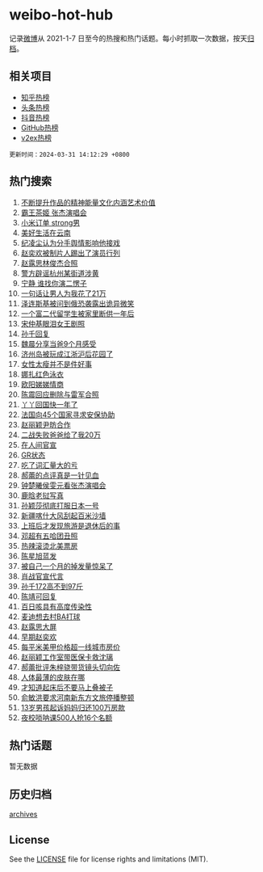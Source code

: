 # weibo-hot-hub

记录[微博](https://www.weibo.com)从 2021-1-7 日至今的热搜和热门话题。每小时抓取一次数据，按天[归档](archives)。

## 相关项目

- [知乎热榜](https://github.com/lonnyzhang423/zhihu-hot-hub)
- [头条热榜](https://github.com/lonnyzhang423/toutiao-hot-hub)
- [抖音热榜](https://github.com/lonnyzhang423/douyin-hot-hub)
- [GitHub热榜](https://github.com/lonnyzhang423/github-hot-hub)
- [v2ex热榜](https://github.com/lonnyzhang423/v2ex-hot-hub)


`更新时间：2024-03-31 14:12:29 +0800`

## 热门搜索

1. [不断提升作品的精神能量文化内涵艺术价值](https://m.weibo.cn/search?containerid=100103type%3D1%26t%3D10%26q%3D%23%E4%B8%8D%E6%96%AD%E6%8F%90%E5%8D%87%E4%BD%9C%E5%93%81%E7%9A%84%E7%B2%BE%E7%A5%9E%E8%83%BD%E9%87%8F%E6%96%87%E5%8C%96%E5%86%85%E6%B6%B5%E8%89%BA%E6%9C%AF%E4%BB%B7%E5%80%BC%23&stream_entry_id=51&isnewpage=1&extparam=seat%3D1%26dgr%3D0%26cate%3D10103%26pos%3D0%26q%3D%2523%25E4%25B8%258D%25E6%2596%25AD%25E6%258F%2590%25E5%258D%2587%25E4%25BD%259C%25E5%2593%2581%25E7%259A%2584%25E7%25B2%25BE%25E7%25A5%259E%25E8%2583%25BD%25E9%2587%258F%25E6%2596%2587%25E5%258C%2596%25E5%2586%2585%25E6%25B6%25B5%25E8%2589%25BA%25E6%259C%25AF%25E4%25BB%25B7%25E5%2580%25BC%2523%26filter_type%3Drealtimehot%26stream_entry_id%3D51%26c_type%3D51%26display_time%3D1711865548%26pre_seqid%3D1711865548109915663201)
1. [霸王茶姬 张杰演唱会](https://m.weibo.cn/search?containerid=100103type%3D1%26t%3D10%26q%3D%E9%9C%B8%E7%8E%8B%E8%8C%B6%E5%A7%AC+%E5%BC%A0%E6%9D%B0%E6%BC%94%E5%94%B1%E4%BC%9A&stream_entry_id=31&isnewpage=1&extparam=seat%3D1%26band_rank%3D1%26pos%3D0%26c_type%3D31%26lcate%3D5001%26dgr%3D0%26filter_type%3Drealtimehot%26realpos%3D1%26q%3D%25E9%259C%25B8%25E7%258E%258B%25E8%258C%25B6%25E5%25A7%25AC%2520%25E5%25BC%25A0%25E6%259D%25B0%25E6%25BC%2594%25E5%2594%25B1%25E4%25BC%259A%26flag%3D1%26stream_entry_id%3D31%26cate%3D5001%26display_time%3D1711865548%26pre_seqid%3D1711865548109915663201)
1. [小米订单 strong男](https://m.weibo.cn/search?containerid=100103type%3D1%26t%3D10%26q%3D%E5%B0%8F%E7%B1%B3%E8%AE%A2%E5%8D%95+strong%E7%94%B7&stream_entry_id=31&isnewpage=1&extparam=seat%3D1%26band_rank%3D2%26pos%3D1%26c_type%3D31%26lcate%3D5001%26dgr%3D0%26filter_type%3Drealtimehot%26realpos%3D2%26q%3D%25E5%25B0%258F%25E7%25B1%25B3%25E8%25AE%25A2%25E5%258D%2595%2520strong%25E7%2594%25B7%26flag%3D1%26stream_entry_id%3D31%26cate%3D5001%26display_time%3D1711865548%26pre_seqid%3D1711865548109915663201)
1. [美好生活在云南](https://m.weibo.cn/search?containerid=100103type%3D1%26t%3D10%26q%3D%23%E7%BE%8E%E5%A5%BD%E7%94%9F%E6%B4%BB%E5%9C%A8%E4%BA%91%E5%8D%97%23&stream_entry_id=31&isnewpage=1&extparam=seat%3D1%26band_rank%3D3%26pos%3D2%26c_type%3D31%26lcate%3D5001%26dgr%3D0%26filter_type%3Drealtimehot%26realpos%3D3%26q%3D%2523%25E7%25BE%258E%25E5%25A5%25BD%25E7%2594%259F%25E6%25B4%25BB%25E5%259C%25A8%25E4%25BA%2591%25E5%258D%2597%2523%26flag%3D0%26stream_entry_id%3D31%26cate%3D5001%26display_time%3D1711865548%26pre_seqid%3D1711865548109915663201)
1. [纪凌尘认为分手舆情影响他接戏](https://m.weibo.cn/search?containerid=100103type%3D1%26t%3D10%26q%3D%23%E7%BA%AA%E5%87%8C%E5%B0%98%E8%AE%A4%E4%B8%BA%E5%88%86%E6%89%8B%E8%88%86%E6%83%85%E5%BD%B1%E5%93%8D%E4%BB%96%E6%8E%A5%E6%88%8F%23&stream_entry_id=31&isnewpage=1&extparam=seat%3D1%26band_rank%3D4%26pos%3D3%26c_type%3D31%26lcate%3D5001%26dgr%3D0%26filter_type%3Drealtimehot%26realpos%3D4%26q%3D%2523%25E7%25BA%25AA%25E5%2587%258C%25E5%25B0%2598%25E8%25AE%25A4%25E4%25B8%25BA%25E5%2588%2586%25E6%2589%258B%25E8%2588%2586%25E6%2583%2585%25E5%25BD%25B1%25E5%2593%258D%25E4%25BB%2596%25E6%258E%25A5%25E6%2588%258F%2523%26flag%3D2%26stream_entry_id%3D31%26cate%3D5001%26display_time%3D1711865548%26pre_seqid%3D1711865548109915663201)
1. [赵奕欢被制片人踢出了演员行列](https://m.weibo.cn/search?containerid=100103type%3D1%26t%3D10%26q%3D%23%E8%B5%B5%E5%A5%95%E6%AC%A2%E8%A2%AB%E5%88%B6%E7%89%87%E4%BA%BA%E8%B8%A2%E5%87%BA%E4%BA%86%E6%BC%94%E5%91%98%E8%A1%8C%E5%88%97%23&stream_entry_id=31&isnewpage=1&extparam=seat%3D1%26band_rank%3D5%26pos%3D4%26c_type%3D31%26lcate%3D5001%26dgr%3D0%26filter_type%3Drealtimehot%26realpos%3D5%26q%3D%2523%25E8%25B5%25B5%25E5%25A5%2595%25E6%25AC%25A2%25E8%25A2%25AB%25E5%2588%25B6%25E7%2589%2587%25E4%25BA%25BA%25E8%25B8%25A2%25E5%2587%25BA%25E4%25BA%2586%25E6%25BC%2594%25E5%2591%2598%25E8%25A1%258C%25E5%2588%2597%2523%26flag%3D2%26stream_entry_id%3D31%26cate%3D5001%26display_time%3D1711865548%26pre_seqid%3D1711865548109915663201)
1. [赵露思林俊杰合照](https://m.weibo.cn/search?containerid=100103type%3D1%26t%3D10%26q%3D%23%E8%B5%B5%E9%9C%B2%E6%80%9D%E6%9E%97%E4%BF%8A%E6%9D%B0%E5%90%88%E7%85%A7%23&stream_entry_id=31&isnewpage=1&extparam=seat%3D1%26band_rank%3D6%26pos%3D5%26c_type%3D31%26lcate%3D5001%26dgr%3D0%26filter_type%3Drealtimehot%26realpos%3D6%26q%3D%2523%25E8%25B5%25B5%25E9%259C%25B2%25E6%2580%259D%25E6%259E%2597%25E4%25BF%258A%25E6%259D%25B0%25E5%2590%2588%25E7%2585%25A7%2523%26flag%3D1%26stream_entry_id%3D31%26cate%3D5001%26display_time%3D1711865548%26pre_seqid%3D1711865548109915663201)
1. [警方辟谣杭州某街道涉黄](https://m.weibo.cn/search?containerid=100103type%3D1%26t%3D10%26q%3D%23%E8%AD%A6%E6%96%B9%E8%BE%9F%E8%B0%A3%E6%9D%AD%E5%B7%9E%E6%9F%90%E8%A1%97%E9%81%93%E6%B6%89%E9%BB%84%23&stream_entry_id=31&isnewpage=1&extparam=seat%3D1%26band_rank%3D7%26pos%3D6%26c_type%3D31%26lcate%3D5001%26dgr%3D0%26cate%3D5001%26filter_type%3Drealtimehot%26q%3D%2523%25E8%25AD%25A6%25E6%2596%25B9%25E8%25BE%259F%25E8%25B0%25A3%25E6%259D%25AD%25E5%25B7%259E%25E6%259F%2590%25E8%25A1%2597%25E9%2581%2593%25E6%25B6%2589%25E9%25BB%2584%2523%26is_ad_pos%3D1%26stream_entry_id%3D31%26adid%3D229828%26display_time%3D1711865548%26pre_seqid%3D1711865548109915663201)
1. [宁静 谁找你演二愣子](https://m.weibo.cn/search?containerid=100103type%3D1%26t%3D10%26q%3D%E5%AE%81%E9%9D%99+%E8%B0%81%E6%89%BE%E4%BD%A0%E6%BC%94%E4%BA%8C%E6%84%A3%E5%AD%90&stream_entry_id=31&isnewpage=1&extparam=seat%3D1%26band_rank%3D7%26pos%3D7%26c_type%3D31%26lcate%3D5001%26dgr%3D0%26filter_type%3Drealtimehot%26realpos%3D7%26q%3D%25E5%25AE%2581%25E9%259D%2599%2520%25E8%25B0%2581%25E6%2589%25BE%25E4%25BD%25A0%25E6%25BC%2594%25E4%25BA%258C%25E6%2584%25A3%25E5%25AD%2590%26flag%3D1%26stream_entry_id%3D31%26cate%3D5001%26display_time%3D1711865548%26pre_seqid%3D1711865548109915663201)
1. [一句话让男人为我花了21万](https://m.weibo.cn/search?containerid=100103type%3D1%26t%3D10%26q%3D%23%E4%B8%80%E5%8F%A5%E8%AF%9D%E8%AE%A9%E7%94%B7%E4%BA%BA%E4%B8%BA%E6%88%91%E8%8A%B1%E4%BA%8621%E4%B8%87%23&stream_entry_id=31&isnewpage=1&extparam=seat%3D1%26band_rank%3D8%26pos%3D8%26c_type%3D31%26lcate%3D5001%26dgr%3D0%26filter_type%3Drealtimehot%26realpos%3D8%26q%3D%2523%25E4%25B8%2580%25E5%258F%25A5%25E8%25AF%259D%25E8%25AE%25A9%25E7%2594%25B7%25E4%25BA%25BA%25E4%25B8%25BA%25E6%2588%2591%25E8%258A%25B1%25E4%25BA%258621%25E4%25B8%2587%2523%26flag%3D0%26stream_entry_id%3D31%26cate%3D5001%26display_time%3D1711865548%26pre_seqid%3D1711865548109915663201)
1. [泽连斯基被问到俄恐袭露出诡异微笑](https://m.weibo.cn/search?containerid=100103type%3D1%26t%3D10%26q%3D%23%E6%B3%BD%E8%BF%9E%E6%96%AF%E5%9F%BA%E8%A2%AB%E9%97%AE%E5%88%B0%E4%BF%84%E6%81%90%E8%A2%AD%E9%9C%B2%E5%87%BA%E8%AF%A1%E5%BC%82%E5%BE%AE%E7%AC%91%23&stream_entry_id=31&isnewpage=1&extparam=seat%3D1%26band_rank%3D9%26pos%3D9%26c_type%3D31%26lcate%3D5001%26dgr%3D0%26filter_type%3Drealtimehot%26realpos%3D9%26q%3D%2523%25E6%25B3%25BD%25E8%25BF%259E%25E6%2596%25AF%25E5%259F%25BA%25E8%25A2%25AB%25E9%2597%25AE%25E5%2588%25B0%25E4%25BF%2584%25E6%2581%2590%25E8%25A2%25AD%25E9%259C%25B2%25E5%2587%25BA%25E8%25AF%25A1%25E5%25BC%2582%25E5%25BE%25AE%25E7%25AC%2591%2523%26flag%3D0%26stream_entry_id%3D31%26cate%3D5001%26display_time%3D1711865548%26pre_seqid%3D1711865548109915663201)
1. [一个富二代留学生被家里断供一年后](https://m.weibo.cn/search?containerid=100103type%3D1%26t%3D10%26q%3D%23%E4%B8%80%E4%B8%AA%E5%AF%8C%E4%BA%8C%E4%BB%A3%E7%95%99%E5%AD%A6%E7%94%9F%E8%A2%AB%E5%AE%B6%E9%87%8C%E6%96%AD%E4%BE%9B%E4%B8%80%E5%B9%B4%E5%90%8E%23&stream_entry_id=31&isnewpage=1&extparam=seat%3D1%26band_rank%3D10%26pos%3D10%26c_type%3D31%26lcate%3D5001%26dgr%3D0%26filter_type%3Drealtimehot%26realpos%3D10%26q%3D%2523%25E4%25B8%2580%25E4%25B8%25AA%25E5%25AF%258C%25E4%25BA%258C%25E4%25BB%25A3%25E7%2595%2599%25E5%25AD%25A6%25E7%2594%259F%25E8%25A2%25AB%25E5%25AE%25B6%25E9%2587%258C%25E6%2596%25AD%25E4%25BE%259B%25E4%25B8%2580%25E5%25B9%25B4%25E5%2590%258E%2523%26flag%3D2%26stream_entry_id%3D31%26cate%3D5001%26display_time%3D1711865548%26pre_seqid%3D1711865548109915663201)
1. [宋仲基眼泪女王剧照](https://m.weibo.cn/search?containerid=100103type%3D1%26t%3D10%26q%3D%23%E5%AE%8B%E4%BB%B2%E5%9F%BA%E7%9C%BC%E6%B3%AA%E5%A5%B3%E7%8E%8B%E5%89%A7%E7%85%A7%23&stream_entry_id=31&isnewpage=1&extparam=seat%3D1%26band_rank%3D11%26pos%3D11%26c_type%3D31%26lcate%3D5001%26dgr%3D0%26filter_type%3Drealtimehot%26realpos%3D11%26q%3D%2523%25E5%25AE%258B%25E4%25BB%25B2%25E5%259F%25BA%25E7%259C%25BC%25E6%25B3%25AA%25E5%25A5%25B3%25E7%258E%258B%25E5%2589%25A7%25E7%2585%25A7%2523%26flag%3D1%26stream_entry_id%3D31%26cate%3D5001%26display_time%3D1711865548%26pre_seqid%3D1711865548109915663201)
1. [孙千回复](https://m.weibo.cn/search?containerid=100103type%3D1%26t%3D10%26q%3D%23%E5%AD%99%E5%8D%83%E5%9B%9E%E5%A4%8D%23&stream_entry_id=31&isnewpage=1&extparam=seat%3D1%26band_rank%3D12%26pos%3D12%26c_type%3D31%26lcate%3D5001%26dgr%3D0%26filter_type%3Drealtimehot%26realpos%3D12%26q%3D%2523%25E5%25AD%2599%25E5%258D%2583%25E5%259B%259E%25E5%25A4%258D%2523%26flag%3D2%26stream_entry_id%3D31%26cate%3D5001%26display_time%3D1711865548%26pre_seqid%3D1711865548109915663201)
1. [魏晨分享当爸9个月感受](https://m.weibo.cn/search?containerid=100103type%3D1%26t%3D10%26q%3D%23%E9%AD%8F%E6%99%A8%E5%88%86%E4%BA%AB%E5%BD%93%E7%88%B89%E4%B8%AA%E6%9C%88%E6%84%9F%E5%8F%97%23&stream_entry_id=31&isnewpage=1&extparam=seat%3D1%26band_rank%3D13%26pos%3D13%26c_type%3D31%26lcate%3D5001%26dgr%3D0%26filter_type%3Drealtimehot%26realpos%3D13%26q%3D%2523%25E9%25AD%258F%25E6%2599%25A8%25E5%2588%2586%25E4%25BA%25AB%25E5%25BD%2593%25E7%2588%25B89%25E4%25B8%25AA%25E6%259C%2588%25E6%2584%259F%25E5%258F%2597%2523%26flag%3D1%26stream_entry_id%3D31%26cate%3D5001%26display_time%3D1711865548%26pre_seqid%3D1711865548109915663201)
1. [济州岛被玩成江浙沪后花园了](https://m.weibo.cn/search?containerid=100103type%3D1%26t%3D10%26q%3D%23%E6%B5%8E%E5%B7%9E%E5%B2%9B%E8%A2%AB%E7%8E%A9%E6%88%90%E6%B1%9F%E6%B5%99%E6%B2%AA%E5%90%8E%E8%8A%B1%E5%9B%AD%E4%BA%86%23&stream_entry_id=31&isnewpage=1&extparam=seat%3D1%26band_rank%3D14%26pos%3D14%26c_type%3D31%26lcate%3D5001%26dgr%3D0%26filter_type%3Drealtimehot%26realpos%3D14%26q%3D%2523%25E6%25B5%258E%25E5%25B7%259E%25E5%25B2%259B%25E8%25A2%25AB%25E7%258E%25A9%25E6%2588%2590%25E6%25B1%259F%25E6%25B5%2599%25E6%25B2%25AA%25E5%2590%258E%25E8%258A%25B1%25E5%259B%25AD%25E4%25BA%2586%2523%26flag%3D0%26stream_entry_id%3D31%26cate%3D5001%26display_time%3D1711865548%26pre_seqid%3D1711865548109915663201)
1. [女性太瘦并不是件好事](https://m.weibo.cn/search?containerid=100103type%3D1%26t%3D10%26q%3D%23%E5%A5%B3%E6%80%A7%E5%A4%AA%E7%98%A6%E5%B9%B6%E4%B8%8D%E6%98%AF%E4%BB%B6%E5%A5%BD%E4%BA%8B%23&stream_entry_id=31&isnewpage=1&extparam=seat%3D1%26band_rank%3D15%26pos%3D15%26c_type%3D31%26lcate%3D5001%26dgr%3D0%26filter_type%3Drealtimehot%26realpos%3D15%26q%3D%2523%25E5%25A5%25B3%25E6%2580%25A7%25E5%25A4%25AA%25E7%2598%25A6%25E5%25B9%25B6%25E4%25B8%258D%25E6%2598%25AF%25E4%25BB%25B6%25E5%25A5%25BD%25E4%25BA%258B%2523%26flag%3D0%26stream_entry_id%3D31%26cate%3D5001%26display_time%3D1711865548%26pre_seqid%3D1711865548109915663201)
1. [娜扎红色泳衣](https://m.weibo.cn/search?containerid=100103type%3D1%26t%3D10%26q%3D%23%E5%A8%9C%E6%89%8E%E7%BA%A2%E8%89%B2%E6%B3%B3%E8%A1%A3%23&stream_entry_id=31&isnewpage=1&extparam=seat%3D1%26band_rank%3D16%26pos%3D16%26c_type%3D31%26lcate%3D5001%26dgr%3D0%26filter_type%3Drealtimehot%26realpos%3D16%26q%3D%2523%25E5%25A8%259C%25E6%2589%258E%25E7%25BA%25A2%25E8%2589%25B2%25E6%25B3%25B3%25E8%25A1%25A3%2523%26flag%3D1%26stream_entry_id%3D31%26cate%3D5001%26display_time%3D1711865548%26pre_seqid%3D1711865548109915663201)
1. [欧阳娣娣情商](https://m.weibo.cn/search?containerid=100103type%3D1%26t%3D10%26q%3D%23%E6%AC%A7%E9%98%B3%E5%A8%A3%E5%A8%A3%E6%83%85%E5%95%86%23&stream_entry_id=31&isnewpage=1&extparam=seat%3D1%26band_rank%3D17%26pos%3D17%26c_type%3D31%26lcate%3D5001%26dgr%3D0%26filter_type%3Drealtimehot%26realpos%3D17%26q%3D%2523%25E6%25AC%25A7%25E9%2598%25B3%25E5%25A8%25A3%25E5%25A8%25A3%25E6%2583%2585%25E5%2595%2586%2523%26flag%3D1%26stream_entry_id%3D31%26cate%3D5001%26display_time%3D1711865548%26pre_seqid%3D1711865548109915663201)
1. [陈震回应删除与雷军合照](https://m.weibo.cn/search?containerid=100103type%3D1%26t%3D10%26q%3D%23%E9%99%88%E9%9C%87%E5%9B%9E%E5%BA%94%E5%88%A0%E9%99%A4%E4%B8%8E%E9%9B%B7%E5%86%9B%E5%90%88%E7%85%A7%23&stream_entry_id=31&isnewpage=1&extparam=seat%3D1%26band_rank%3D18%26pos%3D18%26c_type%3D31%26lcate%3D5001%26dgr%3D0%26filter_type%3Drealtimehot%26realpos%3D18%26q%3D%2523%25E9%2599%2588%25E9%259C%2587%25E5%259B%259E%25E5%25BA%2594%25E5%2588%25A0%25E9%2599%25A4%25E4%25B8%258E%25E9%259B%25B7%25E5%2586%259B%25E5%2590%2588%25E7%2585%25A7%2523%26flag%3D0%26stream_entry_id%3D31%26cate%3D5001%26display_time%3D1711865548%26pre_seqid%3D1711865548109915663201)
1. [丫丫回国快一年了](https://m.weibo.cn/search?containerid=100103type%3D1%26t%3D10%26q%3D%23%E4%B8%AB%E4%B8%AB%E5%9B%9E%E5%9B%BD%E5%BF%AB%E4%B8%80%E5%B9%B4%E4%BA%86%23&stream_entry_id=31&isnewpage=1&extparam=seat%3D1%26band_rank%3D19%26pos%3D19%26c_type%3D31%26lcate%3D5001%26dgr%3D0%26filter_type%3Drealtimehot%26realpos%3D19%26q%3D%2523%25E4%25B8%25AB%25E4%25B8%25AB%25E5%259B%259E%25E5%259B%25BD%25E5%25BF%25AB%25E4%25B8%2580%25E5%25B9%25B4%25E4%25BA%2586%2523%26flag%3D0%26stream_entry_id%3D31%26cate%3D5001%26display_time%3D1711865548%26pre_seqid%3D1711865548109915663201)
1. [法国向45个国家寻求安保协助](https://m.weibo.cn/search?containerid=100103type%3D1%26t%3D10%26q%3D%23%E6%B3%95%E5%9B%BD%E5%90%9145%E4%B8%AA%E5%9B%BD%E5%AE%B6%E5%AF%BB%E6%B1%82%E5%AE%89%E4%BF%9D%E5%8D%8F%E5%8A%A9%23&stream_entry_id=31&isnewpage=1&extparam=seat%3D1%26band_rank%3D20%26pos%3D20%26c_type%3D31%26lcate%3D5001%26dgr%3D0%26filter_type%3Drealtimehot%26realpos%3D20%26q%3D%2523%25E6%25B3%2595%25E5%259B%25BD%25E5%2590%259145%25E4%25B8%25AA%25E5%259B%25BD%25E5%25AE%25B6%25E5%25AF%25BB%25E6%25B1%2582%25E5%25AE%2589%25E4%25BF%259D%25E5%258D%258F%25E5%258A%25A9%2523%26flag%3D0%26stream_entry_id%3D31%26cate%3D5001%26display_time%3D1711865548%26pre_seqid%3D1711865548109915663201)
1. [赵丽颖尹昉合作](https://m.weibo.cn/search?containerid=100103type%3D1%26t%3D10%26q%3D%23%E8%B5%B5%E4%B8%BD%E9%A2%96%E5%B0%B9%E6%98%89%E5%90%88%E4%BD%9C%23&stream_entry_id=31&isnewpage=1&extparam=seat%3D1%26band_rank%3D21%26pos%3D21%26c_type%3D31%26lcate%3D5001%26dgr%3D0%26filter_type%3Drealtimehot%26realpos%3D21%26q%3D%2523%25E8%25B5%25B5%25E4%25B8%25BD%25E9%25A2%2596%25E5%25B0%25B9%25E6%2598%2589%25E5%2590%2588%25E4%25BD%259C%2523%26flag%3D1%26stream_entry_id%3D31%26cate%3D5001%26display_time%3D1711865548%26pre_seqid%3D1711865548109915663201)
1. [二战失败爸爸给了我20万](https://m.weibo.cn/search?containerid=100103type%3D1%26t%3D10%26q%3D%23%E4%BA%8C%E6%88%98%E5%A4%B1%E8%B4%A5%E7%88%B8%E7%88%B8%E7%BB%99%E4%BA%86%E6%88%9120%E4%B8%87%23&stream_entry_id=31&isnewpage=1&extparam=seat%3D1%26band_rank%3D22%26pos%3D22%26c_type%3D31%26lcate%3D5001%26dgr%3D0%26filter_type%3Drealtimehot%26realpos%3D22%26q%3D%2523%25E4%25BA%258C%25E6%2588%2598%25E5%25A4%25B1%25E8%25B4%25A5%25E7%2588%25B8%25E7%2588%25B8%25E7%25BB%2599%25E4%25BA%2586%25E6%2588%259120%25E4%25B8%2587%2523%26flag%3D0%26stream_entry_id%3D31%26cate%3D5001%26display_time%3D1711865548%26pre_seqid%3D1711865548109915663201)
1. [在人间官宣](https://m.weibo.cn/search?containerid=100103type%3D1%26t%3D10%26q%3D%23%E5%9C%A8%E4%BA%BA%E9%97%B4%E5%AE%98%E5%AE%A3%23&stream_entry_id=31&isnewpage=1&extparam=seat%3D1%26band_rank%3D23%26pos%3D23%26c_type%3D31%26lcate%3D5001%26dgr%3D0%26filter_type%3Drealtimehot%26realpos%3D23%26q%3D%2523%25E5%259C%25A8%25E4%25BA%25BA%25E9%2597%25B4%25E5%25AE%2598%25E5%25AE%25A3%2523%26flag%3D0%26stream_entry_id%3D31%26cate%3D5001%26display_time%3D1711865548%26pre_seqid%3D1711865548109915663201)
1. [GR状态](https://m.weibo.cn/search?containerid=100103type%3D1%26t%3D10%26q%3DGR%E7%8A%B6%E6%80%81&stream_entry_id=31&isnewpage=1&extparam=seat%3D1%26band_rank%3D24%26pos%3D24%26c_type%3D31%26lcate%3D5001%26dgr%3D0%26filter_type%3Drealtimehot%26realpos%3D24%26q%3DGR%25E7%258A%25B6%25E6%2580%2581%26flag%3D1%26stream_entry_id%3D31%26cate%3D5001%26display_time%3D1711865548%26pre_seqid%3D1711865548109915663201)
1. [吃了词汇量大的亏](https://m.weibo.cn/search?containerid=100103type%3D1%26t%3D10%26q%3D%23%E5%90%83%E4%BA%86%E8%AF%8D%E6%B1%87%E9%87%8F%E5%A4%A7%E7%9A%84%E4%BA%8F%23&stream_entry_id=31&isnewpage=1&extparam=seat%3D1%26band_rank%3D25%26pos%3D25%26c_type%3D31%26lcate%3D5001%26dgr%3D0%26filter_type%3Drealtimehot%26realpos%3D25%26q%3D%2523%25E5%2590%2583%25E4%25BA%2586%25E8%25AF%258D%25E6%25B1%2587%25E9%2587%258F%25E5%25A4%25A7%25E7%259A%2584%25E4%25BA%258F%2523%26flag%3D0%26stream_entry_id%3D31%26cate%3D5001%26display_time%3D1711865548%26pre_seqid%3D1711865548109915663201)
1. [郝蕾的点评真是一针见血](https://m.weibo.cn/search?containerid=100103type%3D1%26t%3D10%26q%3D%23%E9%83%9D%E8%95%BE%E7%9A%84%E7%82%B9%E8%AF%84%E7%9C%9F%E6%98%AF%E4%B8%80%E9%92%88%E8%A7%81%E8%A1%80%23&stream_entry_id=31&isnewpage=1&extparam=seat%3D1%26band_rank%3D26%26pos%3D26%26c_type%3D31%26lcate%3D5001%26dgr%3D0%26filter_type%3Drealtimehot%26realpos%3D26%26q%3D%2523%25E9%2583%259D%25E8%2595%25BE%25E7%259A%2584%25E7%2582%25B9%25E8%25AF%2584%25E7%259C%259F%25E6%2598%25AF%25E4%25B8%2580%25E9%2592%2588%25E8%25A7%2581%25E8%25A1%2580%2523%26flag%3D1%26stream_entry_id%3D31%26cate%3D5001%26display_time%3D1711865548%26pre_seqid%3D1711865548109915663201)
1. [钟楚曦侯雯元看张杰演唱会](https://m.weibo.cn/search?containerid=100103type%3D1%26t%3D10%26q%3D%23%E9%92%9F%E6%A5%9A%E6%9B%A6%E4%BE%AF%E9%9B%AF%E5%85%83%E7%9C%8B%E5%BC%A0%E6%9D%B0%E6%BC%94%E5%94%B1%E4%BC%9A%23&stream_entry_id=31&isnewpage=1&extparam=seat%3D1%26band_rank%3D27%26pos%3D27%26c_type%3D31%26lcate%3D5001%26dgr%3D0%26filter_type%3Drealtimehot%26realpos%3D27%26q%3D%2523%25E9%2592%259F%25E6%25A5%259A%25E6%259B%25A6%25E4%25BE%25AF%25E9%259B%25AF%25E5%2585%2583%25E7%259C%258B%25E5%25BC%25A0%25E6%259D%25B0%25E6%25BC%2594%25E5%2594%25B1%25E4%25BC%259A%2523%26flag%3D0%26stream_entry_id%3D31%26cate%3D5001%26display_time%3D1711865548%26pre_seqid%3D1711865548109915663201)
1. [鹿晗老挝写真](https://m.weibo.cn/search?containerid=100103type%3D1%26t%3D10%26q%3D%23%E9%B9%BF%E6%99%97%E8%80%81%E6%8C%9D%E5%86%99%E7%9C%9F%23&stream_entry_id=31&isnewpage=1&extparam=seat%3D1%26band_rank%3D28%26pos%3D28%26c_type%3D31%26lcate%3D5001%26dgr%3D0%26filter_type%3Drealtimehot%26realpos%3D28%26q%3D%2523%25E9%25B9%25BF%25E6%2599%2597%25E8%2580%2581%25E6%258C%259D%25E5%2586%2599%25E7%259C%259F%2523%26flag%3D1%26stream_entry_id%3D31%26cate%3D5001%26display_time%3D1711865548%26pre_seqid%3D1711865548109915663201)
1. [孙颖莎彻底打服日本一号](https://m.weibo.cn/search?containerid=100103type%3D1%26t%3D10%26q%3D%23%E5%AD%99%E9%A2%96%E8%8E%8E%E5%BD%BB%E5%BA%95%E6%89%93%E6%9C%8D%E6%97%A5%E6%9C%AC%E4%B8%80%E5%8F%B7%23&stream_entry_id=31&isnewpage=1&extparam=seat%3D1%26band_rank%3D29%26pos%3D29%26c_type%3D31%26lcate%3D5001%26dgr%3D0%26filter_type%3Drealtimehot%26realpos%3D29%26q%3D%2523%25E5%25AD%2599%25E9%25A2%2596%25E8%258E%258E%25E5%25BD%25BB%25E5%25BA%2595%25E6%2589%2593%25E6%259C%258D%25E6%2597%25A5%25E6%259C%25AC%25E4%25B8%2580%25E5%258F%25B7%2523%26flag%3D0%26stream_entry_id%3D31%26cate%3D5001%26display_time%3D1711865548%26pre_seqid%3D1711865548109915663201)
1. [新疆喀什大风刮起百米沙墙](https://m.weibo.cn/search?containerid=100103type%3D1%26t%3D10%26q%3D%23%E6%96%B0%E7%96%86%E5%96%80%E4%BB%80%E5%A4%A7%E9%A3%8E%E5%88%AE%E8%B5%B7%E7%99%BE%E7%B1%B3%E6%B2%99%E5%A2%99%23&stream_entry_id=31&isnewpage=1&extparam=seat%3D1%26band_rank%3D30%26pos%3D30%26c_type%3D31%26lcate%3D5001%26dgr%3D0%26filter_type%3Drealtimehot%26realpos%3D30%26q%3D%2523%25E6%2596%25B0%25E7%2596%2586%25E5%2596%2580%25E4%25BB%2580%25E5%25A4%25A7%25E9%25A3%258E%25E5%2588%25AE%25E8%25B5%25B7%25E7%2599%25BE%25E7%25B1%25B3%25E6%25B2%2599%25E5%25A2%2599%2523%26flag%3D1%26stream_entry_id%3D31%26cate%3D5001%26display_time%3D1711865548%26pre_seqid%3D1711865548109915663201)
1. [上班后才发现旅游是退休后的事](https://m.weibo.cn/search?containerid=100103type%3D1%26t%3D10%26q%3D%23%E4%B8%8A%E7%8F%AD%E5%90%8E%E6%89%8D%E5%8F%91%E7%8E%B0%E6%97%85%E6%B8%B8%E6%98%AF%E9%80%80%E4%BC%91%E5%90%8E%E7%9A%84%E4%BA%8B%23&stream_entry_id=31&isnewpage=1&extparam=seat%3D1%26band_rank%3D31%26pos%3D31%26c_type%3D31%26lcate%3D5001%26dgr%3D0%26filter_type%3Drealtimehot%26realpos%3D31%26q%3D%2523%25E4%25B8%258A%25E7%258F%25AD%25E5%2590%258E%25E6%2589%258D%25E5%258F%2591%25E7%258E%25B0%25E6%2597%2585%25E6%25B8%25B8%25E6%2598%25AF%25E9%2580%2580%25E4%25BC%2591%25E5%2590%258E%25E7%259A%2584%25E4%25BA%258B%2523%26flag%3D1%26stream_entry_id%3D31%26cate%3D5001%26display_time%3D1711865548%26pre_seqid%3D1711865548109915663201)
1. [邓超有五哈团丑照](https://m.weibo.cn/search?containerid=100103type%3D1%26t%3D10%26q%3D%23%E9%82%93%E8%B6%85%E6%9C%89%E4%BA%94%E5%93%88%E5%9B%A2%E4%B8%91%E7%85%A7%23&stream_entry_id=31&isnewpage=1&extparam=seat%3D1%26band_rank%3D32%26pos%3D32%26c_type%3D31%26lcate%3D5001%26dgr%3D0%26filter_type%3Drealtimehot%26realpos%3D32%26q%3D%2523%25E9%2582%2593%25E8%25B6%2585%25E6%259C%2589%25E4%25BA%2594%25E5%2593%2588%25E5%259B%25A2%25E4%25B8%2591%25E7%2585%25A7%2523%26flag%3D1%26stream_entry_id%3D31%26cate%3D5001%26display_time%3D1711865548%26pre_seqid%3D1711865548109915663201)
1. [热辣滚烫北美票房](https://m.weibo.cn/search?containerid=100103type%3D1%26t%3D10%26q%3D%E7%83%AD%E8%BE%A3%E6%BB%9A%E7%83%AB%E5%8C%97%E7%BE%8E%E7%A5%A8%E6%88%BF&stream_entry_id=31&isnewpage=1&extparam=seat%3D1%26band_rank%3D33%26pos%3D33%26c_type%3D31%26lcate%3D5001%26dgr%3D0%26filter_type%3Drealtimehot%26realpos%3D33%26q%3D%25E7%2583%25AD%25E8%25BE%25A3%25E6%25BB%259A%25E7%2583%25AB%25E5%258C%2597%25E7%25BE%258E%25E7%25A5%25A8%25E6%2588%25BF%26flag%3D0%26stream_entry_id%3D31%26cate%3D5001%26display_time%3D1711865548%26pre_seqid%3D1711865548109915663201)
1. [陈星旭蓝发](https://m.weibo.cn/search?containerid=100103type%3D1%26t%3D10%26q%3D%23%E9%99%88%E6%98%9F%E6%97%AD%E8%93%9D%E5%8F%91%23&stream_entry_id=31&isnewpage=1&extparam=seat%3D1%26band_rank%3D34%26pos%3D34%26c_type%3D31%26lcate%3D5001%26dgr%3D0%26filter_type%3Drealtimehot%26realpos%3D34%26q%3D%2523%25E9%2599%2588%25E6%2598%259F%25E6%2597%25AD%25E8%2593%259D%25E5%258F%2591%2523%26flag%3D1%26stream_entry_id%3D31%26cate%3D5001%26display_time%3D1711865548%26pre_seqid%3D1711865548109915663201)
1. [被自己一个月的掉发量惊呆了](https://m.weibo.cn/search?containerid=100103type%3D1%26t%3D10%26q%3D%23%E8%A2%AB%E8%87%AA%E5%B7%B1%E4%B8%80%E4%B8%AA%E6%9C%88%E7%9A%84%E6%8E%89%E5%8F%91%E9%87%8F%E6%83%8A%E5%91%86%E4%BA%86%23&stream_entry_id=31&isnewpage=1&extparam=seat%3D1%26band_rank%3D35%26pos%3D35%26c_type%3D31%26lcate%3D5001%26dgr%3D0%26filter_type%3Drealtimehot%26realpos%3D35%26q%3D%2523%25E8%25A2%25AB%25E8%2587%25AA%25E5%25B7%25B1%25E4%25B8%2580%25E4%25B8%25AA%25E6%259C%2588%25E7%259A%2584%25E6%258E%2589%25E5%258F%2591%25E9%2587%258F%25E6%2583%258A%25E5%2591%2586%25E4%25BA%2586%2523%26flag%3D1%26stream_entry_id%3D31%26cate%3D5001%26display_time%3D1711865548%26pre_seqid%3D1711865548109915663201)
1. [肖战官宣代言](https://m.weibo.cn/search?containerid=100103type%3D1%26t%3D10%26q%3D%E8%82%96%E6%88%98%E5%AE%98%E5%AE%A3%E4%BB%A3%E8%A8%80&stream_entry_id=31&isnewpage=1&extparam=seat%3D1%26band_rank%3D36%26pos%3D36%26c_type%3D31%26lcate%3D5001%26dgr%3D0%26filter_type%3Drealtimehot%26realpos%3D36%26q%3D%25E8%2582%2596%25E6%2588%2598%25E5%25AE%2598%25E5%25AE%25A3%25E4%25BB%25A3%25E8%25A8%2580%26flag%3D1%26stream_entry_id%3D31%26cate%3D5001%26display_time%3D1711865548%26pre_seqid%3D1711865548109915663201)
1. [孙千172高不到97斤](https://m.weibo.cn/search?containerid=100103type%3D1%26t%3D10%26q%3D%23%E5%AD%99%E5%8D%83172%E9%AB%98%E4%B8%8D%E5%88%B097%E6%96%A4%23&stream_entry_id=31&isnewpage=1&extparam=seat%3D1%26band_rank%3D37%26pos%3D37%26c_type%3D31%26lcate%3D5001%26dgr%3D0%26filter_type%3Drealtimehot%26realpos%3D37%26q%3D%2523%25E5%25AD%2599%25E5%258D%2583172%25E9%25AB%2598%25E4%25B8%258D%25E5%2588%25B097%25E6%2596%25A4%2523%26flag%3D0%26stream_entry_id%3D31%26cate%3D5001%26display_time%3D1711865548%26pre_seqid%3D1711865548109915663201)
1. [陈靖可回复](https://m.weibo.cn/search?containerid=100103type%3D1%26t%3D10%26q%3D%23%E9%99%88%E9%9D%96%E5%8F%AF%E5%9B%9E%E5%A4%8D%23&stream_entry_id=31&isnewpage=1&extparam=seat%3D1%26band_rank%3D38%26pos%3D38%26c_type%3D31%26lcate%3D5001%26dgr%3D0%26filter_type%3Drealtimehot%26realpos%3D38%26q%3D%2523%25E9%2599%2588%25E9%259D%2596%25E5%258F%25AF%25E5%259B%259E%25E5%25A4%258D%2523%26flag%3D0%26stream_entry_id%3D31%26cate%3D5001%26display_time%3D1711865548%26pre_seqid%3D1711865548109915663201)
1. [百日咳具有高度传染性](https://m.weibo.cn/search?containerid=100103type%3D1%26t%3D10%26q%3D%23%E7%99%BE%E6%97%A5%E5%92%B3%E5%85%B7%E6%9C%89%E9%AB%98%E5%BA%A6%E4%BC%A0%E6%9F%93%E6%80%A7%23&stream_entry_id=31&isnewpage=1&extparam=seat%3D1%26band_rank%3D39%26pos%3D39%26c_type%3D31%26lcate%3D5001%26dgr%3D0%26filter_type%3Drealtimehot%26realpos%3D39%26q%3D%2523%25E7%2599%25BE%25E6%2597%25A5%25E5%2592%25B3%25E5%2585%25B7%25E6%259C%2589%25E9%25AB%2598%25E5%25BA%25A6%25E4%25BC%25A0%25E6%259F%2593%25E6%2580%25A7%2523%26flag%3D1%26stream_entry_id%3D31%26cate%3D5001%26display_time%3D1711865548%26pre_seqid%3D1711865548109915663201)
1. [麦迪想去村BA打球](https://m.weibo.cn/search?containerid=100103type%3D1%26t%3D10%26q%3D%23%E9%BA%A6%E8%BF%AA%E6%83%B3%E5%8E%BB%E6%9D%91BA%E6%89%93%E7%90%83%23&stream_entry_id=31&isnewpage=1&extparam=seat%3D1%26band_rank%3D40%26pos%3D40%26c_type%3D31%26lcate%3D5001%26dgr%3D0%26filter_type%3Drealtimehot%26realpos%3D40%26q%3D%2523%25E9%25BA%25A6%25E8%25BF%25AA%25E6%2583%25B3%25E5%258E%25BB%25E6%259D%2591BA%25E6%2589%2593%25E7%2590%2583%2523%26flag%3D1%26stream_entry_id%3D31%26cate%3D5001%26display_time%3D1711865548%26pre_seqid%3D1711865548109915663201)
1. [赵露思大屏](https://m.weibo.cn/search?containerid=100103type%3D1%26t%3D10%26q%3D%E8%B5%B5%E9%9C%B2%E6%80%9D%E5%A4%A7%E5%B1%8F&stream_entry_id=31&isnewpage=1&extparam=seat%3D1%26band_rank%3D41%26pos%3D41%26c_type%3D31%26lcate%3D5001%26dgr%3D0%26filter_type%3Drealtimehot%26realpos%3D41%26q%3D%25E8%25B5%25B5%25E9%259C%25B2%25E6%2580%259D%25E5%25A4%25A7%25E5%25B1%258F%26flag%3D0%26stream_entry_id%3D31%26cate%3D5001%26display_time%3D1711865548%26pre_seqid%3D1711865548109915663201)
1. [早期赵奕欢](https://m.weibo.cn/search?containerid=100103type%3D1%26t%3D10%26q%3D%23%E6%97%A9%E6%9C%9F%E8%B5%B5%E5%A5%95%E6%AC%A2%23&stream_entry_id=31&isnewpage=1&extparam=seat%3D1%26band_rank%3D42%26pos%3D42%26c_type%3D31%26lcate%3D5001%26dgr%3D0%26filter_type%3Drealtimehot%26realpos%3D42%26q%3D%2523%25E6%2597%25A9%25E6%259C%259F%25E8%25B5%25B5%25E5%25A5%2595%25E6%25AC%25A2%2523%26flag%3D1%26stream_entry_id%3D31%26cate%3D5001%26display_time%3D1711865548%26pre_seqid%3D1711865548109915663201)
1. [每平米美甲价格超一线城市房价](https://m.weibo.cn/search?containerid=100103type%3D1%26t%3D10%26q%3D%23%E6%AF%8F%E5%B9%B3%E7%B1%B3%E7%BE%8E%E7%94%B2%E4%BB%B7%E6%A0%BC%E8%B6%85%E4%B8%80%E7%BA%BF%E5%9F%8E%E5%B8%82%E6%88%BF%E4%BB%B7%23&stream_entry_id=31&isnewpage=1&extparam=seat%3D1%26band_rank%3D43%26pos%3D43%26c_type%3D31%26lcate%3D5001%26dgr%3D0%26filter_type%3Drealtimehot%26realpos%3D43%26q%3D%2523%25E6%25AF%258F%25E5%25B9%25B3%25E7%25B1%25B3%25E7%25BE%258E%25E7%2594%25B2%25E4%25BB%25B7%25E6%25A0%25BC%25E8%25B6%2585%25E4%25B8%2580%25E7%25BA%25BF%25E5%259F%258E%25E5%25B8%2582%25E6%2588%25BF%25E4%25BB%25B7%2523%26flag%3D1%26stream_entry_id%3D31%26cate%3D5001%26display_time%3D1711865548%26pre_seqid%3D1711865548109915663201)
1. [赵丽颖工作室带医保卡救沈璃](https://m.weibo.cn/search?containerid=100103type%3D1%26t%3D10%26q%3D%23%E8%B5%B5%E4%B8%BD%E9%A2%96%E5%B7%A5%E4%BD%9C%E5%AE%A4%E5%B8%A6%E5%8C%BB%E4%BF%9D%E5%8D%A1%E6%95%91%E6%B2%88%E7%92%83%23&stream_entry_id=31&isnewpage=1&extparam=seat%3D1%26band_rank%3D44%26pos%3D44%26c_type%3D31%26lcate%3D5001%26dgr%3D0%26filter_type%3Drealtimehot%26realpos%3D44%26q%3D%2523%25E8%25B5%25B5%25E4%25B8%25BD%25E9%25A2%2596%25E5%25B7%25A5%25E4%25BD%259C%25E5%25AE%25A4%25E5%25B8%25A6%25E5%258C%25BB%25E4%25BF%259D%25E5%258D%25A1%25E6%2595%2591%25E6%25B2%2588%25E7%2592%2583%2523%26flag%3D0%26stream_entry_id%3D31%26cate%3D5001%26display_time%3D1711865548%26pre_seqid%3D1711865548109915663201)
1. [郝蕾批评朱梓骁带货镜头切向佐](https://m.weibo.cn/search?containerid=100103type%3D1%26t%3D10%26q%3D%23%E9%83%9D%E8%95%BE%E6%89%B9%E8%AF%84%E6%9C%B1%E6%A2%93%E9%AA%81%E5%B8%A6%E8%B4%A7%E9%95%9C%E5%A4%B4%E5%88%87%E5%90%91%E4%BD%90%23&stream_entry_id=31&isnewpage=1&extparam=seat%3D1%26band_rank%3D45%26pos%3D45%26c_type%3D31%26lcate%3D5001%26dgr%3D0%26filter_type%3Drealtimehot%26realpos%3D45%26q%3D%2523%25E9%2583%259D%25E8%2595%25BE%25E6%2589%25B9%25E8%25AF%2584%25E6%259C%25B1%25E6%25A2%2593%25E9%25AA%2581%25E5%25B8%25A6%25E8%25B4%25A7%25E9%2595%259C%25E5%25A4%25B4%25E5%2588%2587%25E5%2590%2591%25E4%25BD%2590%2523%26flag%3D0%26stream_entry_id%3D31%26cate%3D5001%26display_time%3D1711865548%26pre_seqid%3D1711865548109915663201)
1. [人体最薄的皮肤在哪](https://m.weibo.cn/search?containerid=100103type%3D1%26t%3D10%26q%3D%23%E4%BA%BA%E4%BD%93%E6%9C%80%E8%96%84%E7%9A%84%E7%9A%AE%E8%82%A4%E5%9C%A8%E5%93%AA%23&stream_entry_id=31&isnewpage=1&extparam=seat%3D1%26band_rank%3D46%26pos%3D46%26c_type%3D31%26lcate%3D5001%26dgr%3D0%26filter_type%3Drealtimehot%26realpos%3D46%26q%3D%2523%25E4%25BA%25BA%25E4%25BD%2593%25E6%259C%2580%25E8%2596%2584%25E7%259A%2584%25E7%259A%25AE%25E8%2582%25A4%25E5%259C%25A8%25E5%2593%25AA%2523%26flag%3D0%26stream_entry_id%3D31%26cate%3D5001%26display_time%3D1711865548%26pre_seqid%3D1711865548109915663201)
1. [才知道起床后不要马上叠被子](https://m.weibo.cn/search?containerid=100103type%3D1%26t%3D10%26q%3D%23%E6%89%8D%E7%9F%A5%E9%81%93%E8%B5%B7%E5%BA%8A%E5%90%8E%E4%B8%8D%E8%A6%81%E9%A9%AC%E4%B8%8A%E5%8F%A0%E8%A2%AB%E5%AD%90%23&stream_entry_id=31&isnewpage=1&extparam=seat%3D1%26band_rank%3D47%26pos%3D47%26c_type%3D31%26lcate%3D5001%26dgr%3D0%26filter_type%3Drealtimehot%26realpos%3D47%26q%3D%2523%25E6%2589%258D%25E7%259F%25A5%25E9%2581%2593%25E8%25B5%25B7%25E5%25BA%258A%25E5%2590%258E%25E4%25B8%258D%25E8%25A6%2581%25E9%25A9%25AC%25E4%25B8%258A%25E5%258F%25A0%25E8%25A2%25AB%25E5%25AD%2590%2523%26flag%3D0%26stream_entry_id%3D31%26cate%3D5001%26display_time%3D1711865548%26pre_seqid%3D1711865548109915663201)
1. [俞敏洪要求河南新东方文旅停播整顿](https://m.weibo.cn/search?containerid=100103type%3D1%26t%3D10%26q%3D%23%E4%BF%9E%E6%95%8F%E6%B4%AA%E8%A6%81%E6%B1%82%E6%B2%B3%E5%8D%97%E6%96%B0%E4%B8%9C%E6%96%B9%E6%96%87%E6%97%85%E5%81%9C%E6%92%AD%E6%95%B4%E9%A1%BF%23&stream_entry_id=31&isnewpage=1&extparam=seat%3D1%26band_rank%3D48%26pos%3D48%26c_type%3D31%26lcate%3D5001%26dgr%3D0%26filter_type%3Drealtimehot%26realpos%3D48%26q%3D%2523%25E4%25BF%259E%25E6%2595%258F%25E6%25B4%25AA%25E8%25A6%2581%25E6%25B1%2582%25E6%25B2%25B3%25E5%258D%2597%25E6%2596%25B0%25E4%25B8%259C%25E6%2596%25B9%25E6%2596%2587%25E6%2597%2585%25E5%2581%259C%25E6%2592%25AD%25E6%2595%25B4%25E9%25A1%25BF%2523%26flag%3D0%26stream_entry_id%3D31%26cate%3D5001%26display_time%3D1711865548%26pre_seqid%3D1711865548109915663201)
1. [13岁男孩起诉妈妈归还100万房款](https://m.weibo.cn/search?containerid=100103type%3D1%26t%3D10%26q%3D%2313%E5%B2%81%E7%94%B7%E5%AD%A9%E8%B5%B7%E8%AF%89%E5%A6%88%E5%A6%88%E5%BD%92%E8%BF%98100%E4%B8%87%E6%88%BF%E6%AC%BE%23&stream_entry_id=31&isnewpage=1&extparam=seat%3D1%26band_rank%3D49%26pos%3D49%26c_type%3D31%26lcate%3D5001%26dgr%3D0%26filter_type%3Drealtimehot%26realpos%3D49%26q%3D%252313%25E5%25B2%2581%25E7%2594%25B7%25E5%25AD%25A9%25E8%25B5%25B7%25E8%25AF%2589%25E5%25A6%2588%25E5%25A6%2588%25E5%25BD%2592%25E8%25BF%2598100%25E4%25B8%2587%25E6%2588%25BF%25E6%25AC%25BE%2523%26flag%3D0%26stream_entry_id%3D31%26cate%3D5001%26display_time%3D1711865548%26pre_seqid%3D1711865548109915663201)
1. [夜校唢呐课500人抢16个名额](https://m.weibo.cn/search?containerid=100103type%3D1%26t%3D10%26q%3D%23%E5%A4%9C%E6%A0%A1%E5%94%A2%E5%91%90%E8%AF%BE500%E4%BA%BA%E6%8A%A216%E4%B8%AA%E5%90%8D%E9%A2%9D%23&stream_entry_id=31&isnewpage=1&extparam=seat%3D1%26band_rank%3D50%26pos%3D50%26c_type%3D31%26lcate%3D5001%26dgr%3D0%26filter_type%3Drealtimehot%26realpos%3D50%26q%3D%2523%25E5%25A4%259C%25E6%25A0%25A1%25E5%2594%25A2%25E5%2591%2590%25E8%25AF%25BE500%25E4%25BA%25BA%25E6%258A%25A216%25E4%25B8%25AA%25E5%2590%258D%25E9%25A2%259D%2523%26flag%3D1%26stream_entry_id%3D31%26cate%3D5001%26display_time%3D1711865548%26pre_seqid%3D1711865548109915663201)

## 热门话题

暂无数据

## 历史归档

[archives](archives)

## License

See the [LICENSE](LICENSE) file for license rights and limitations (MIT).
